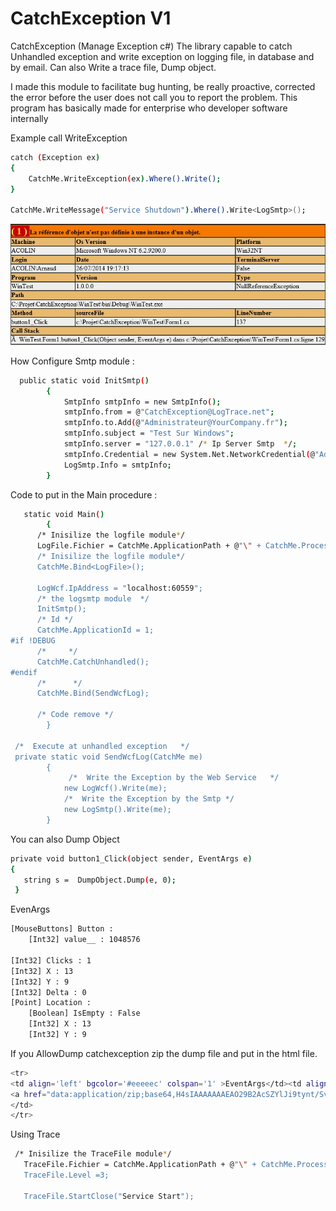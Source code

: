 # CatchException V1

CatchException (Manage Exception c#)
The library capable to catch Unhandled exception and write exception on logging file, in database and by email. Can also Write a trace file, Dump object.

I made this module to facilitate bug hunting, be really proactive, corrected the error before the user does not call you to report the problem.
This program has basically made for enterprise who developer software internally

Example call WriteException
```sh
catch (Exception ex)
{
    CatchMe.WriteException(ex).Where().Write();
}

CatchMe.WriteMessage("Service Shutdown").Where().Write<LogSmtp>();
```

![CatchException](CatchException.jpg)

How Configure Smtp module :
```sh
  public static void InitSmtp()
        {
            SmtpInfo smtpInfo = new SmtpInfo();
            smtpInfo.from = @"CatchException@LogTrace.net";
            smtpInfo.to.Add(@"Administrateur@YourCompany.fr");
            smtpInfo.subject = "Test Sur Windows";
            smtpInfo.server = "127.0.0.1" /* Ip Server Smtp  */;
            smtpInfo.Credential = new System.Net.NetworkCredential(@"Administrateur@YourCompany.fr", "YourCompany");
            LogSmtp.Info = smtpInfo;
        }
```

Code to put in the Main procedure :
```sh
   static void Main()
        {
      /* Inisilize the logfile module*/
      LogFile.Fichier = CatchMe.ApplicationPath + @"\" + CatchMe.ProcessName + @".html";
      /* Inisilize the logfile module*/  
      CatchMe.Bind<LogFile>();    

      LogWcf.IpAddress = "localhost:60559";
      /* the logsmtp module  */
      InitSmtp();
      /* Id */
      CatchMe.ApplicationId = 1;
#if !DEBUG
      /*     */
      CatchMe.CatchUnhandled();    
#endif
      /*      */
      CatchMe.Bind(SendWcfLog);   

      /* Code remove */
        }

 /*  Execute at unhandled exception   */
 private static void SendWcfLog(CatchMe me)  
        {
             /*  Write the Exception by the Web Service   */
            new LogWcf().Write(me);     
            /*  Write the Exception by the Smtp */
            new LogSmtp().Write(me);   
        }
```

You can also Dump Object
```sh
private void button1_Click(object sender, EventArgs e)
{         
   string s =  DumpObject.Dump(e, 0);
 }
```

EvenArgs
```sh
[MouseButtons] Button : 
 	[Int32] value__ : 1048576 
 
[Int32] Clicks : 1 
[Int32] X : 13 
[Int32] Y : 9 
[Int32] Delta : 0 
[Point] Location : 
 	[Boolean] IsEmpty : False 
	[Int32] X : 13 
	[Int32] Y : 9 
```

If you AllowDump catchexception zip the dump file and put in the html file.
```sh
<tr> 
<td align='left' bgcolor='#eeeeec' colspan='1' >EventArgs</td><td align='left' bgcolor='#eeeeec' colspan='1' >EventArgs</td><td align='left' bgcolor='#eeeeec' colspan='1' >System.Windows.Forms.MouseEventArgs
<a href="data:application/zip;base64,H4sIAAAAAAAEAO29B2AcSZYlJi9tynt/SvVK1+B0oQiAYBMk2JBAEOzBiM3mkuwdaUcjKasqgcplVmVdZhZAzO2dvPfee++999577733ujudTif33/8/XGZkAWz2zkrayZ4hgKrIHz9+fB8/Ir73RbVu8ifrtq2WzfdT+SV9lD6e1HeP0l+4nDSrw++dLdt7e99PL7Nynf/+vz99u7uzf3D/wafaiv81jU7KYvq2QZvw89+bPtrTN8xnvw+addo9zcs2o8939OOXVbFsv58+r6ZZW/RRe1JVZZ4tv5+eNaeLVXtN3z/LyiaXViH+PgrhNz4i8u//A436NfkYAQAA"/>
</td>
</tr> 
```

Using Trace
```sh
 /* Inisilize the TraceFile module*/
   TraceFile.Fichier = CatchMe.ApplicationPath + @"\" + CatchMe.ProcessName + @".Txt";
   TraceFile.Level =3;

   TraceFile.StartClose("Service Start");
 ```
